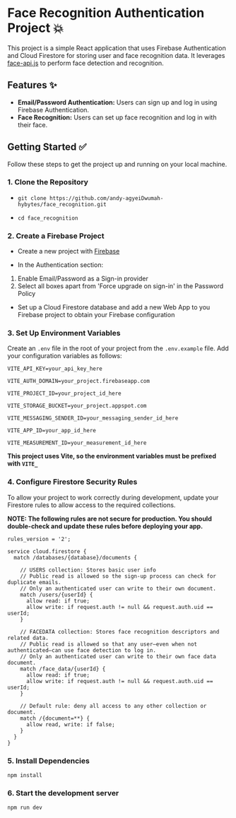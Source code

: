 # Face Recognition Authentication Project 💥

This project is a simple React application that uses Firebase Authentication and
 Cloud Firestore for storing user and face recognition data. It leverages
  [face-api.js](https://github.com/justadudewhohacks/face-api.js) to perform
   face detection and recognition.

## Features ✨

* **Email/Password Authentication:** Users can sign up and log in using Firebase Authentication.
* **Face Recognition:** Users can set up face recognition and log in with their face.

## Getting Started ✅

Follow these steps to get the project up and running on your local machine.

### 1. Clone the Repository

* `git clone https://github.com/andy-agyeiDwumah-hybytes/face_recognition.git`

* `cd face_recognition`

### 2. Create a Firebase Project

* Create a new project with [Firebase](https://console.firebase.google.com/?_gl=1*171i0zp*_up*MQ..*_ga*MTcxMzk4Mjk4Ny4xNzM5MDI4NTgw*_ga_CW55HF8NVT*MTczOTAyODU4MC4xLjAuMTczOTAyODU4MC4wLjAuMA..)

* In the Authentication section:
1. Enable Email/Password as a Sign-in provider
2. Select all boxes apart from 'Force upgrade on sign-in' in the Password Policy
* Set up a Cloud Firestore database and add a new Web App to you Firebase project
 to obtain your Firebase configuration

### 3. Set Up Environment Variables

Create an `.env` file in the root of your project from the `.env.example` file. Add your
 configuration variables as follows:

```
VITE_API_KEY=your_api_key_here

VITE_AUTH_DOMAIN=your_project.firebaseapp.com

VITE_PROJECT_ID=your_project_id_here

VITE_STORAGE_BUCKET=your_project.appspot.com

VITE_MESSAGING_SENDER_ID=your_messaging_sender_id_here

VITE_APP_ID=your_app_id_here

VITE_MEASUREMENT_ID=your_measurement_id_here
```

**This project uses Vite, so the environment variables must be prefixed with `VITE_`**

### 4. Configure Firestore Security Rules

To allow your project to work correctly during development, update your Firestore rules to
 allow access to the required collections.

**NOTE: The following rules are not secure for production. You should double-check and update these
 rules before deploying your app.**

```
rules_version = '2';

service cloud.firestore {
  match /databases/{database}/documents {

    // USERS collection: Stores basic user info
    // Public read is allowed so the sign-up process can check for duplicate emails.
    // Only an authenticated user can write to their own document.
    match /users/{userId} {
      allow read: if true;  
      allow write: if request.auth != null && request.auth.uid == userId;
    }
    
    // FACEDATA collection: Stores face recognition descriptors and related data.
    // Public read is allowed so that any user—even when not authenticated—can use face detection to log in.
    // Only an authenticated user can write to their own face data document.
    match /face_data/{userId} {
      allow read: if true;
      allow write: if request.auth != null && request.auth.uid == userId;
    }
    
    // Default rule: deny all access to any other collection or document.
    match /{document=**} {
      allow read, write: if false;
    }
  }
}
```

### 5. Install Dependencies

`npm install`

### 6. Start the development server

`npm run dev`
